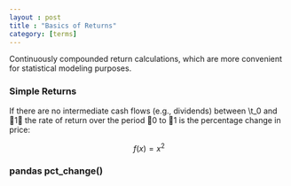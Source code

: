 ```yaml
---
layout : post
title : "Basics of Returns"
category: [terms]
---
```

Continuously compounded return calculations, which are more convenient for statistical modeling purposes.

### Simple Returns
If there are no intermediate cash flows (e.g., dividends) between \t_0
and 1 the rate of return over the period 0 to 1 is the percentage change in
price:

$$f(x)=x^2$$

### pandas pct_change()

[id]: https://faculty.washington.edu/ezivot/econ424/returnCalculations.pdf "returnCalculations"
